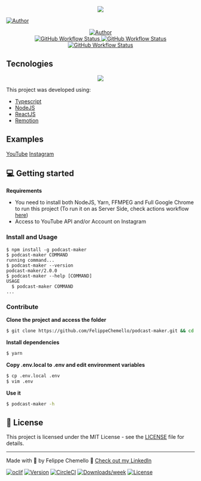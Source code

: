 <div align="center">
  <img src="assets/LogoPodcast.png">
</div>

[![Author](https://img.shields.io/badge/Author-FelippeChemello-%237895B0)](https://github.com/FelippeChemello)

<p align="center">
    <a href="https://github.com/FelippeChemello">
        <img alt="Author" src="https://img.shields.io/badge/Author-FelippeChemello-blue?style=for-the-badge&logo=appveyor">
    </a> 
    <br/>
    <a href="https://github.com/FelippeChemello/sync.video/actions">
        <img alt="GitHub Workflow Status" src="https://img.shields.io/github/workflow/status/felippechemello/podcast-maker/Create%20content%20file?label=generate%20content%20file%20from%20email&style=for-the-badge">
    </a>
    <a href="https://github.com/FelippeChemello/sync.video/actions">
        <img alt="GitHub Workflow Status" src="https://img.shields.io/github/workflow/status/felippechemello/podcast-maker/Auto%20Merge%20Pull%20Requests?style=for-the-badge&label=Auto%20Merge%20content%20files">
    </a>
    <a href="https://github.com/FelippeChemello/sync.video/actions">
        <img alt="GitHub Workflow Status" src="https://img.shields.io/github/workflow/status/felippechemello/podcast-maker/Create%20video?style=for-the-badge&label=Render%20and%20publish%20videos">
    </a>
</p>

## Tecnologies

<div align="center">
  <img src="assets/TechLogos.png" style="height='128px'">
</div>

This project was developed using:

-   [Typescript](https://www.typescriptlang.org/)
-   [NodeJS](https://nodejs.dev/)
-   [ReactJS](https://reactjs.org/)
-   [Remotion](https://www.remotion.dev/)

## Examples

[YouTube](https://www.youtube.com/channel/UCEQb3ajJgTK_Xr33OE0jeoQ) 
[Instagram](https://www.instagram.com/codestackme/)

## 💻 Getting started

**Requirements**

-   You need to install both NodeJS, Yarn, FFMPEG and Full Google Chrome to run this project (To run it on as Server Side, check actions workflow [here](https://github.com/FelippeChemello/podcast-maker/blob/master/.github/workflows/main.yml))
-   Access to YouTube API and/or Account on Instagram

### Install and Usage

```sh-session
$ npm install -g podcast-maker
$ podcast-maker COMMAND
running command...
$ podcast-maker --version
podcast-maker/2.0.0
$ podcast-maker --help [COMMAND]
USAGE
  $ podcast-maker COMMAND
...
```

### Contribute

**Clone the project and access the folder**

```bash
$ git clone https://github.com/FelippeChemello/podcast-maker.git && cd podcast-maker
```

**Install dependencies**

```bash
$ yarn
```

**Copy .env.local to .env and edit environment variables**

```bash
$ cp .env.local .env
$ vim .env
```

**Use it**

```bash
$ podcast-maker -h
```

## 📝 License

This project is licensed under the MIT License - see the [LICENSE](LICENSE) file for details.

---

Made with 💜 by Felippe Chemello 👋 [Check out my LinkedIn](https://www.linkedin.com/in/felippechemello/)



[![oclif](https://img.shields.io/badge/cli-oclif-brightgreen.svg)](https://oclif.io)
[![Version](https://img.shields.io/npm/v/oclif-hello-world.svg)](https://npmjs.org/package/oclif-hello-world)
[![CircleCI](https://circleci.com/gh/oclif/hello-world/tree/main.svg?style=shield)](https://circleci.com/gh/oclif/hello-world/tree/main)
[![Downloads/week](https://img.shields.io/npm/dw/oclif-hello-world.svg)](https://npmjs.org/package/oclif-hello-world)
[![License](https://img.shields.io/npm/l/oclif-hello-world.svg)](https://github.com/oclif/hello-world/blob/main/package.json)
